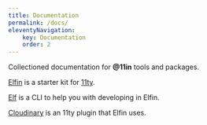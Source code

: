 ```yaml
---
title: Documentation
permalink: /docs/
eleventyNavigation:
    key: Documentation
    order: 2
---
```

Collectioned documentation for **@11in** tools and packages.

[Elfin](/docs/elfin/) is a starter kit for [11ty](https://11ty.dev).

[Elf](/docs/elf/) is a CLI to help you with developing in Elfin.

[Cloudinary](/docs/cloudinary/) is an 11ty plugin that Elfin uses.

